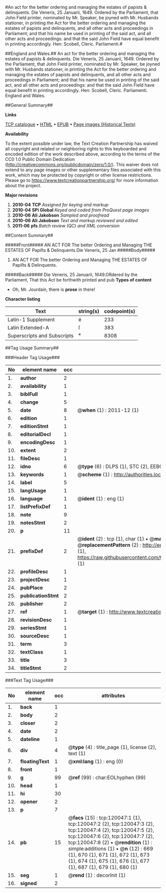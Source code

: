 #An act for the better ordering and managing the estates of papists & delinquents. Die Veneris, 25 Januarii, 1649. Ordered by the Parliament, that John Field printer, nominated by Mr. Speaker, be joyned with Mr. Husbands stationer, in printing the Act for the better ordering and managing the estates of papists and delinquents, and all other acts and proceedings in Parliament; and that his name be used in printing of the said act, and all other acts and proceedings: and that the said John Field have equal benefit in printing accordingly. Hen: Scobell, Cleric. Parliamenti.#

##England and Wales.##
An act for the better ordering and managing the estates of papists & delinquents. Die Veneris, 25 Januarii, 1649. Ordered by the Parliament, that John Field printer, nominated by Mr. Speaker, be joyned with Mr. Husbands stationer, in printing the Act for the better ordering and managing the estates of papists and delinquents, and all other acts and proceedings in Parliament; and that his name be used in printing of the said act, and all other acts and proceedings: and that the said John Field have equal benefit in printing accordingly. Hen: Scobell, Cleric. Parliamenti.
England and Wales.

##General Summary##

**Links**

[TCP catalogue](http://www.ota.ox.ac.uk/tcp/)  • 
[HTML](http://tei.it.ox.ac.uk/tcp/Texts-HTML/free/A74/A74355.html)  • 
[EPUB](http://tei.it.ox.ac.uk/tcp/Texts-EPUB/free/A74/A74355.epub) • 
[Page images (Historical Texts)](https://historicaltexts.jisc.ac.uk/eebo-99867725e)

**Availability**

To the extent possible under law, the Text Creation Partnership has waived all copyright and related or neighboring rights to this keyboarded and encoded edition of the work described above, according to the terms of the CC0 1.0 Public Domain Dedication (http://creativecommons.org/publicdomain/zero/1.0/). This waiver does not extend to any page images or other supplementary files associated with this work, which may be protected by copyright or other license restrictions. Please go to https://www.textcreationpartnership.org/ for more information about the project.

**Major revisions**

1. __2010-04__ __TCP__ *Assigned for keying and markup*
1. __2010-04__ __SPi Global__ *Keyed and coded from ProQuest page images*
1. __2010-06__ __Ali Jakobson__ *Sampled and proofread*
1. __2010-06__ __Ali Jakobson__ *Text and markup reviewed and edited*
1. __2011-06__ __pfs__ *Batch review (QC) and XML conversion*

##Content Summary##

#####Front#####
AN ACT FOR The better Ordering and Managing THE ESTATES OF Papiſts & Delinquents.Die Veneris, 25 Jan
#####Body#####

1. AN ACT FOR The better Ordering and Managing THE ESTATES OF Papiſts & Delinquents.

#####Back#####
Die Veneris, 25 Januarii, 1649.ORdered by the Parliament, That this Act be forthwith printed and pub
**Types of content**

  * Oh, Mr. Jourdain, there is **prose** in there!

**Character listing**


|Text|string(s)|codepoint(s)|
|---|---|---|
|Latin-1 Supplement|é|233|
|Latin Extended-A|ſ|383|
|Superscripts             and Subscripts|⁴|8308|

##Tag Usage Summary##

###Header Tag Usage###

|No|element name|occ|attributes|
|---|---|---|---|
|1.|__author__|2||
|2.|__availability__|1||
|3.|__biblFull__|1||
|4.|__change__|5||
|5.|__date__|8| @__when__ (1) : 2011-12 (1)|
|6.|__edition__|1||
|7.|__editionStmt__|1||
|8.|__editorialDecl__|1||
|9.|__encodingDesc__|1||
|10.|__extent__|2||
|11.|__fileDesc__|1||
|12.|__idno__|6| @__type__ (6) : DLPS (1), STC (2), EEBO-CITATION (1), PROQUEST (1), VID (1)|
|13.|__keywords__|1| @__scheme__ (1) : http://authorities.loc.gov/ (1)|
|14.|__label__|5||
|15.|__langUsage__|1||
|16.|__language__|1| @__ident__ (1) : eng (1)|
|17.|__listPrefixDef__|1||
|18.|__note__|9||
|19.|__notesStmt__|2||
|20.|__p__|11||
|21.|__prefixDef__|2| @__ident__ (2) : tcp (1), char (1)  •  @__matchPattern__ (2) : ([0-9\-]+):([0-9IVX]+) (1), (.+) (1)  •  @__replacementPattern__ (2) : http://eebo.chadwyck.com/downloadtiff?vid=$1&page=$2 (1), https://raw.githubusercontent.com/textcreationpartnership/Texts/master/tcpchars.xml#$1 (1)|
|22.|__profileDesc__|1||
|23.|__projectDesc__|1||
|24.|__pubPlace__|2||
|25.|__publicationStmt__|2||
|26.|__publisher__|2||
|27.|__ref__|1| @__target__ (1) : http://www.textcreationpartnership.org/docs/. (1)|
|28.|__revisionDesc__|1||
|29.|__seriesStmt__|1||
|30.|__sourceDesc__|1||
|31.|__term__|3||
|32.|__textClass__|1||
|33.|__title__|3||
|34.|__titleStmt__|2||


###Text Tag Usage###

|No|element name|occ|attributes|
|---|---|---|---|
|1.|__back__|1||
|2.|__body__|2||
|3.|__closer__|2||
|4.|__date__|2||
|5.|__dateline__|1||
|6.|__div__|4| @__type__ (4) : title_page (1), license (2), text (1)|
|7.|__floatingText__|1| @__xml:lang__ (1) : eng (0)|
|8.|__front__|1||
|9.|__g__|99| @__ref__ (99) : char:EOLhyphen (99)|
|10.|__head__|1||
|11.|__hi__|30||
|12.|__opener__|2||
|13.|__p__|7||
|14.|__pb__|15| @__facs__ (15) : tcp:120047:1 (1), tcp:120047:2 (2), tcp:120047:3 (2), tcp:120047:4 (2), tcp:120047:5 (2), tcp:120047:6 (2), tcp:120047:7 (2), tcp:120047:8 (2)  •  @__rendition__ (1) : simple:additions (1)  •  @__n__ (12) : 669 (1), 670 (1), 671 (1), 672 (1), 673 (1), 674 (1), 675 (1), 676 (1), 677 (1), 687 (1), 679 (1), 680 (1)|
|15.|__seg__|1| @__rend__ (1) : decorInit (1)|
|16.|__signed__|2||
